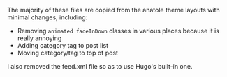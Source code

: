 The majority of these files are copied from the anatole theme layouts with minimal changes, including:

- Removing `animated fadeInDown` classes in various places because it is really annoying
- Adding category tag to post list
- Moving category/tag to top of post

I also removed the feed.xml file so as to use Hugo's built-in one.
